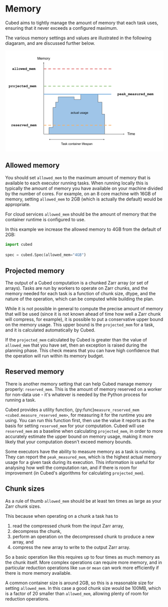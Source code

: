 # Memory

Cubed aims to tightly manage the amount of memory that each task uses, ensuring that it never exceeds a configured maximum.

The various memory settings and values are illustrated in the following diagaram, and are discussed further below.

![Memory](../images/memory.svg)

## Allowed memory

You should set `allowed_mem` to the maximum amount of memory that is available to each executor running tasks. When running locally this is typically the amount of memory you have available on your machine divided by the number of cores. For example, on an 8 core machine with 16GB of memory, setting `allowed_mem` to 2GB (which is actually the default) would be appropriate.

For cloud services `allowed_mem` should be the amount of memory that the container runtime is configured to use.

In this example we increase the allowed memory to 4GB from the default of 2GB:

```python
import cubed

spec = cubed.Spec(allowed_mem="4GB")
```

## Projected memory

The output of a Cubed computation is a chunked Zarr array (or set of arrays). Tasks are run by workers to operate on Zarr chunks, and the memory needed for each task is a function of chunk size, dtype, and the nature of the operation, which can be computed while building the plan.

While it is not possible in general to compute the precise amount of memory that will be used (since it is not known ahead of time how well a Zarr chunk will compress, for example), it is possible to put a conservative upper bound on the memory usage. This upper bound is the `projected_mem` for a task, and it is calculated automatically by Cubed.

If the `projected_mem` calculated by Cubed is greater than the value of `allowed_mem` that you have set, then an exception is raised during the planning phase. This check means that you can have high confidence that the operation will run within its memory budget.

## Reserved memory

There is another memory setting that can help Cubed manage memory properly: `reserved_mem`. This is the amount of memory reserved on a worker for non-data use - it's whatever is needed by the Python process for running a task.

Cubed provides a utility function, {py:func}`measure_reserved_mem <cubed.measure_reserved_mem>`, for measuring it for the runtime you are using. You can run this function first, then use the value it reports as the basis for setting `reserved_mem` for your computation. Cubed will use `reserved_mem` as a baseline when calculating `projected_mem`, in order to more accurately estimate the upper bound on memory usage, making it more likely that your computation doesn't exceed memory bounds.

Some executors have the ability to measure memory as a task is running. They can report the `peak_measured_mem`, which is the highest actual memory usage for a given task during its execution. This information is useful for analysing how well the computation ran, and if there is room for improvement (in Cubed's algorithms for calculating `projected_mem`).

## Chunk sizes

As a rule of thumb `allowed_mem` should be at least ten times as large as your Zarr chunk sizes.

This because when operating on a chunk a task has to

1. read the compressed chunk from the input Zarr array,
2. decompress the chunk,
3. perform an operation on the decompressed chunk to produce a new array, and
4. compress the new array to write to the output Zarr array.

So a basic operation like this requires up to four times as much memory as the chunk itself. More complex operations can require more memory, and in particular reduction operations like `sum` or `mean` can work more efficiently if there is more memory available.

A common container size is around 2GB, so this is a reasonable size for setting `allowed_mem`. In this case a good chunk size would be 100MB, which is a factor of 20 smaller than `allowed_mem`, allowing plenty of room for reduction operations.
